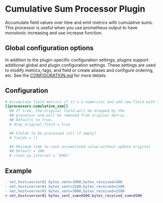 # Cumulative Sum Processor Plugin

Accumulate field values over time and emit metrics with cumulative sums.
This processor is useful when you use prometheus output to have monotonic
increasing and use increase function.

## Global configuration options <!-- @/docs/includes/plugin_config.md -->

In addition to the plugin-specific configuration settings, plugins support
additional global and plugin configuration settings. These settings are used to
modify metrics, tags, and field or create aliases and configure ordering, etc.
See the [CONFIGURATION.md][CONFIGURATION.md] for more details.

[CONFIGURATION.md]: ../../../docs/CONFIGURATION.md#plugins

## Configuration

```toml @sample.conf
# Accumulate field metrics if it's a numerical and add new field with summed values
[[processors.cumulative_sum]]
  ## If true, the original field will be dropped by the
  ## processor and will be removed from original metric.
  ## Defaults to true.
  # drop_original_field = true

  ## Fields to be processed (all if empty)
  # fields = []

  ## Maximum time to save accumulated value without update.original
  ## Default = 10m
  # clean_up_interval = "600s"
```

## Example

```diff
- net,host=server01 bytes_sent=1000,bytes_received=500
- net,host=server01 bytes_sent=2500,bytes_received=1500
- net,host=server01 bytes_sent=3000,bytes_received=2500
+ net,host=server01 bytes_sent_sum=6500,bytes_received_sum=4500
```
